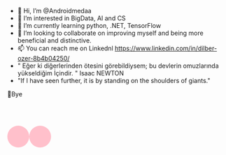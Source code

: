 - 👋 Hi, I’m @Androidmedaa
- 👀 I’m interested in BigData, AI and CS
- 🌱 I’m currently learning python, .NET, TensorFlow
- 💞️ I’m looking to collaborate on improving myself and being more beneficial and distinctive.
- 📫 You can reach me on Linkednl https://www.linkedin.com/in/dilber-ozer-8b4b04250/
- "  Eğer ki diğerlerinden ötesini görebildiysem; bu devlerin omuzlarında yükseldiğim İçindir.  " Isaac NEWTON
- "If I have seen further, it is by standing on the shoulders of giants."

👋Bye

<!-- HTML Kısmı -->
<div class="container">
  <div class="butterfly">
    <div class="wing left"></div>
    <div class="wing right"></div>
  </div>
</div>

<!-- CSS Kısmı -->
<style>
.container {
  position: relative;
  width: 100px;
  height: 100px;
}

.butterfly {
  position: absolute;
  top: 50%;
  left: 50%;
  width: 0;
  height: 0;
  transform: translate(-50%, -50%);
  animation: fly 5s infinite;
}

.wing {
  position: absolute;
  width: 50px;
  height: 50px;
  background-color: pink;
  border-radius: 50%;
}

.wing.left {
  transform: rotate(-45deg);
  left: -50px;
}

.wing.right {
  transform: rotate(45deg);
  right: -50px;
}

@keyframes fly {
  0%, 100% {
    transform: translate(-50%, -50%) rotate(0deg);
  }
  50% {
    transform: translate(-50%, -60%) rotate(20deg);
  }
}
</style>






<!---
Androidmedaa/Androidmedaa is a ✨ special ✨ repository because its `README.md` (this file) appears on your GitHub profile.
You can click the Preview link to take a look at your changes.
--->

